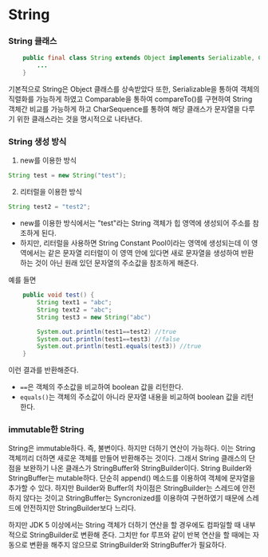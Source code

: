 # String

### String 클래스

```java
    public final class String extends Object implements Serializable, Comparable<String>, CharSequence {
        ...
    }
```

기본적으로 String은 Object 클래스를 상속받았다 또한, Serializable을 통하여 객체의 직렬화를 가능하게 하였고 Comparable<String>을 통하여 compareTo()를 구현하여 String 객체간 비교를 가능하게 하고 CharSequence를 통하여 해당 클래스가 문자열을 다루기 위한 클래스라는 것을 명시적으로 나타낸다.

### String 생성 방식

1. new를 이용한 방식

```java
String test = new String("test");
```

2. 리터럴을 이용한 방식

```java
String test2 = "test2";
```

- new를 이용한 방식에서는 "test"라는 String 객체가 힙 영역에 생성되어 주소를 참조하게 된다.
- 하지만, 리터럴을 사용하면 String Constant Pool이라는 영역에 생성되는데 이 영역에서는 같은 문자열 리터럴이 이 영역 안에 있다면 새로 문자열을 생성하여 반환하는 것이 아닌 원래 있던 문자열의 주소값을 참조하게 해준다.

예를 들면

```java
    public void test() {
        String text1 = "abc";
        String text2 = "abc";
        String test3 = new String("abc")

        System.out.println(test1==test2) //true
        System.out.println(test1==test3) //false
        System.out.println(test1.equals(test3)) //true
    }
```

이런 결과를 반환해준다.

- `==`은 객체의 주소값을 비교하여 boolean 값을 리턴한다.
- `equals()`는 객체의 주소값이 아니라 문자열 내용을 비교하여 boolean 값을 리턴한다.

### immutable한 String

String은 immutable하다. 즉, 불변이다. 하지만 더하기 연산이 가능하다. 이는 String 객체끼리 더하면 새로운 객체를 만들어 반환해주는 것이다. 그래서 String 클래스의 단점을 보완하기 나온 클래스가 StringBuffer와 StringBuilder이다. String Builder와 StringBuffer는 mutable하다. 단순히 append() 메소드를 이용하여 객체에 문자열을 추가할 수 있다. 하지만 Builder와 Buffer의 차이점은 StringBuilder는 스레드에 안전하지 않다는 것이고 StringBuffer는 Syncronized를 이용하여 구현하였기 때문에 스레드에 안전하지만 StringBuilder보다 느리다.

하지만 JDK 5 이상에서는 String 객체가 더하기 연산을 할 경우에도 컴파일할 때 내부적으로 StringBuilder로 변환해 준다. 그치만 for 루프와 같이 반복 연산을 할 때에는 자동으로 변환을 해주지 않으므로 StringBuilder와 StringBuffer가 필요하다.
